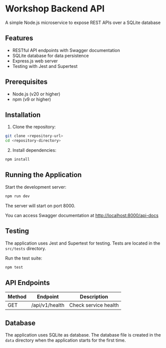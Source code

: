 # Workshop Backend API

A simple Node.js microservice to expose REST APIs over a SQLite database

## Features

- RESTful API endpoints with Swagger documentation
- SQLite database for data persistence
- Express.js web server
- Testing with Jest and Supertest

## Prerequisites

- Node.js (v20 or higher)
- npm (v9 or higher)

## Installation

1. Clone the repository:

```bash
git clone <repository-url>
cd <repository-directory>
```

2. Install dependencies:

```bash
npm install
```

## Running the Application

Start the development server:

```bash
npm run dev
```

The server will start on port 8000. 

You can access Swagger documentation at <http://localhost:8000/api-docs>

## Testing

The application uses Jest and Supertest for testing. Tests are located in the `src/tests` directory.

Run the test suite:

```bash
npm test
```

## API Endpoints

| Method | Endpoint      | Description           |
|--------|---------------|-----------------------|
| GET    | /api/v1/health   | Check service health   |

## Database

The application uses SQLite as database. The database file is created in the `data` directory when the application starts for the first time.

